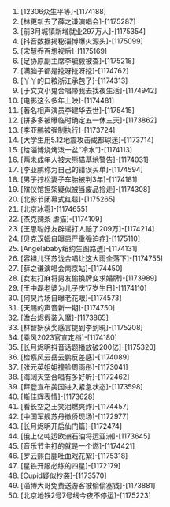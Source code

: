 
1. [12306众生平等]-[1174188]
1. [林更新去了薛之谦演唱会]-[1175287]
1. [前3月城镇新增就业297万人]-[1175354]
1. [抖音数据揭秘淄博爆火源头]-[1175099]
1. [宋慧乔百想视后]-[1175169]
1. [足协原副主席李毓毅被查]-[1175218]
1. [满脑子都是挖呀挖呀挖]-[1174762]
1. [丫丫的口粮浙江承包了]-[1174313]
1. [于文文小鬼合唱带我去找夜生活]-[1174942]
1. [电影这么多年上映]-[1174481]
1. [著名相声演员李建华去世]-[1175415]
1. [拼多多被曝临时确定五一休三天]-[1173862]
1. [李亚鹏被强制执行]-[1173724]
1. [大学生用5.12地震攻击成都球迷]-[1173714]
1. [给淄博烧烤泼一盆“冷水”]-[1174113]
1. [两未成年人被大熊猫基地警告]-[1174031]
1. [李亚鹏称为自己的错误买单]-[1174594]
1. [男子拧松妻子车胎被判3年]-[1174181]
1. [殡仪馆担架疑似被当废品捡走]-[1174308]
1. [北影节闭幕式红毯]-[1175265]
1. [北京冰雹]-[1174655]
1. [杰克辣条 虐猫]-[1174109]
1. [王思聪好友辟谣打人赔了209万]-[1174214]
1. [贝克汉姆自曝患严重强迫症]-[1175110]
1. [Angelababy纽约生图路透]-[1174131]
1. [容祖儿汪苏泷合唱让这大雨全落下]-[1174755]
1. [薛之谦演唱会南京站]-[1174450]
1. [女友打麻将男友偷换牌变求婚牌]-[1173989]
1. [王中磊老婆为儿子庆17岁生日]-[1174110]
1. [何炅片场自曝老花眼]-[1174573]
1. [天赐的声音新一期]-[1174750]
1. [澹台烬假装入魔]-[1173865]
1. [林智妍获奖感言提到李到晛]-[1175208]
1. [乘风2023官宣定档]-[1174180]
1. [长月烬明抖音话题播放破200亿]-[1175320]
1. [检察风云岳云鹏反差感]-[1174089]
1. [张元英姐姐撞脸周雨彤]-[1173041]
1. [海阔天空合唱有多好听]-[1172462]
1. [拜登宣布美国进入紧急状态]-[1173598]
1. [斯佳辉表情]-[1173628]
1. [看长空之王笑泪燃爽炸]-[1174457]
1. [中国军舰苏丹撤侨现场]-[1172977]
1. [长月烬明开启仙门篇]-[1172474]
1. [俄上亿吨运欧洲石油将运亚洲]-[1173645]
1. [音乐节主打的就是一个燃]-[1174421]
1. [罗云熙白鹿吐血戏花絮]-[1175318]
1. [星铁开服必练的四星]-[1172179]
1. [Cupid疑似抄袭]-[1173570]
1. [淄博大哥免费送游客被偷偷塞钱]-[1173881]
1. [北京地铁2号7号线今夜不停运]-[1175223]